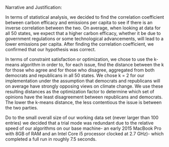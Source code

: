 Narrative and Justification:

In terms of statistical analysis, we decided to find the correlation coefficient between carbon efficacy and emissions per capita to see if there is an inverse correlation between the two. On average, when looking at data for all 50 states, we expect that a higher carbon efficacy, whether it be due to government regulations or some technological advancements, will lead to a lower emissions per capita. After finding the correlation coefficient, we confirmed that our hypothesis was correct.

In terms of constraint satisfaction or optimization, we chose to use the k-means algorithm in order to, for each issue, find the distance between the k for those who agree and for those who disagree, aggregated from both democrats and republicans in all 50 states. We chose k = 2 for our implementation under the assumption that democrats and republicans will on average have strongly opposing views on climate change. We use these resulting distances as the optimization factor to determine which set of opinions have the least disagreement between republicans and democrats. The lower the k-means distance, the less contentious the issue is between the two parties.

Do to the small overall size of our working data set (never larger than 100 entries) we decided that a trial mode was redundant due to the relative speed of our algorithms on our base machine- an early 2015 MacBook Pro with 8GB of RAM and an Intel Core i5 processor clocked at 2.7 GHz)- which completed a full run in roughly 7.5 seconds.
